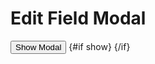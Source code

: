 <script lang="ts">
  import { Story } from 'kitbook';
  import { Button, ShowHide } from 'svelte-pieces';
  import EditField from './EditField.svelte';
  import EditFieldModal from './EditFieldModal.svelte';
</script>

<!-- prettier-ignore -->
# Edit Field Modal

<Story name="lexeme">
  <EditField value="banana" field="lx" />
</Story>

<Story name="gloss language with keyboard">
  <EditField value="should have keyboard icon" field="gl.as" />
</Story>

<!-- <Story name="Sompeng">
  <EditField display="Sompeng" value="Sompeng" field="gl" />
</Story> -->

<Story name="italicized gloss">
  <EditField value="red <i>tomato</i>" field="gl.as" />
</Story>

<Story name="interlinear">
  <EditField value="3p.sɢ.ind" field="in" />
</Story>

<Story name="notes">
  <EditField value="hello" field="nt" />
</Story>

<Story name="modal">
  <ShowHide let:show let:toggle>
    <Button onclick={toggle}>Show Modal</Button>
    {#if show}
      <EditFieldModal on:close={toggle} display="Keyman test" value="hello" field="gl" />
    {/if}
  </ShowHide>
</Story>
